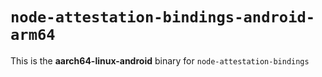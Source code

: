 # `node-attestation-bindings-android-arm64`

This is the **aarch64-linux-android** binary for `node-attestation-bindings`

